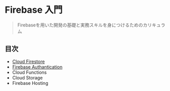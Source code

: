 # Firebase 入門

> Firebaseを用いた開発の基礎と実務スキルを身につけるためのカリキュラム

## 目次
- [Cloud Firestore](./firebase-training/README.md)
- [Firebase Authantication](./firebase-training/README.md)
- Cloud Functions
- Cloud Storage
- Firebase Hosting